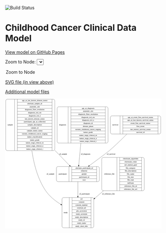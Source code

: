 <link rel='stylesheet' href="assets/style.css">
<link rel='stylesheet' href="https://unpkg.com/leaflet@1.5.1/dist/leaflet.css" integrity="sha512-xwE/Az9zrjBIphAcBb3F6JVqxf46+CDLwfLMHloNu6KEQCAWi6HcDUbeOfBIptF7tcCzusKFjFw2yuvEpDL9wQ==" crossorigin="">
<script type="text/javascript" src="https://code.jquery.com/jquery-3.2.1.min.js"></script>
<script type="text/javascript"  src="https://unpkg.com/leaflet@1.5.1/dist/leaflet.js"></script>
<script type="text/javascript" src="assets/actions.js"></script>

![Build Status](https://github.com/CBIIT/c3d-model/actions/workflows/model-test-and-deploy.yml/badge.svg)

# Childhood Cancer Clinical Data Model

[View model on GitHub Pages](https://cbiit.github.io/c3d-model/)


Zoom to Node: <select id="node_select">
  <option value="">Zoom to Node</option>
</select>
<div id="model"></div>

<p>
<a href="./model-desc/c3d-model.svg">SVG file (in view above)</a>
<p>
<a href="./model-desc">Additional model files</a>
<div id='graph' style='display:off;'>
<svg width="1193pt" height="987pt"
 viewBox="0.00 0.00 1193.00 987.00" xmlns="http://www.w3.org/2000/svg" xmlns:xlink="http://www.w3.org/1999/xlink">
<g id="graph0" class="graph" transform="scale(1 1) rotate(0) translate(4 983)">
<title>Perl</title>
<polygon fill="#ffffff" stroke="transparent" points="-4,4 -4,-983 1189,-983 1189,4 -4,4"/>
<!-- study -->
<g id="node1" class="node">
<title>study</title>
<path fill="none" stroke="#000000" d="M442,-.5C442,-.5 661,-.5 661,-.5 667,-.5 673,-6.5 673,-12.5 673,-12.5 673,-218.5 673,-218.5 673,-224.5 667,-230.5 661,-230.5 661,-230.5 442,-230.5 442,-230.5 436,-230.5 430,-224.5 430,-218.5 430,-218.5 430,-12.5 430,-12.5 430,-6.5 436,-.5 442,-.5"/>
<text text-anchor="middle" x="458" y="-111.8" font-family="Times,serif" font-size="14.00" fill="#000000">study</text>
<polyline fill="none" stroke="#000000" points="486,-.5 486,-230.5 "/>
<text text-anchor="middle" x="496.5" y="-111.8" font-family="Times,serif" font-size="14.00" fill="#000000"> </text>
<polyline fill="none" stroke="#000000" points="507,-.5 507,-230.5 "/>
<text text-anchor="middle" x="579.5" y="-215.3" font-family="Times,serif" font-size="14.00" fill="#000000">acl</text>
<polyline fill="none" stroke="#000000" points="507,-207.5 652,-207.5 "/>
<text text-anchor="middle" x="579.5" y="-192.3" font-family="Times,serif" font-size="14.00" fill="#000000">consent</text>
<polyline fill="none" stroke="#000000" points="507,-184.5 652,-184.5 "/>
<text text-anchor="middle" x="579.5" y="-169.3" font-family="Times,serif" font-size="14.00" fill="#000000">consent_number</text>
<polyline fill="none" stroke="#000000" points="507,-161.5 652,-161.5 "/>
<text text-anchor="middle" x="579.5" y="-146.3" font-family="Times,serif" font-size="14.00" fill="#000000">external_url</text>
<polyline fill="none" stroke="#000000" points="507,-138.5 652,-138.5 "/>
<text text-anchor="middle" x="579.5" y="-123.3" font-family="Times,serif" font-size="14.00" fill="#000000">phs_accession</text>
<polyline fill="none" stroke="#000000" points="507,-115.5 652,-115.5 "/>
<text text-anchor="middle" x="579.5" y="-100.3" font-family="Times,serif" font-size="14.00" fill="#000000">study_acronym</text>
<polyline fill="none" stroke="#000000" points="507,-92.5 652,-92.5 "/>
<text text-anchor="middle" x="579.5" y="-77.3" font-family="Times,serif" font-size="14.00" fill="#000000">study_description</text>
<polyline fill="none" stroke="#000000" points="507,-69.5 652,-69.5 "/>
<text text-anchor="middle" x="579.5" y="-54.3" font-family="Times,serif" font-size="14.00" fill="#000000">study_id</text>
<polyline fill="none" stroke="#000000" points="507,-46.5 652,-46.5 "/>
<text text-anchor="middle" x="579.5" y="-31.3" font-family="Times,serif" font-size="14.00" fill="#000000">study_name</text>
<polyline fill="none" stroke="#000000" points="507,-23.5 652,-23.5 "/>
<text text-anchor="middle" x="579.5" y="-8.3" font-family="Times,serif" font-size="14.00" fill="#000000">study_short_title</text>
<polyline fill="none" stroke="#000000" points="652,-.5 652,-230.5 "/>
<text text-anchor="middle" x="662.5" y="-111.8" font-family="Times,serif" font-size="14.00" fill="#000000"> </text>
</g>
<!-- sample -->
<g id="node2" class="node">
<title>sample</title>
<path fill="none" stroke="#000000" d="M12,-587.5C12,-587.5 363,-587.5 363,-587.5 369,-587.5 375,-593.5 375,-599.5 375,-599.5 375,-966.5 375,-966.5 375,-972.5 369,-978.5 363,-978.5 363,-978.5 12,-978.5 12,-978.5 6,-978.5 0,-972.5 0,-966.5 0,-966.5 0,-599.5 0,-599.5 0,-593.5 6,-587.5 12,-587.5"/>
<text text-anchor="middle" x="34" y="-779.3" font-family="Times,serif" font-size="14.00" fill="#000000">sample</text>
<polyline fill="none" stroke="#000000" points="68,-587.5 68,-978.5 "/>
<text text-anchor="middle" x="78.5" y="-779.3" font-family="Times,serif" font-size="14.00" fill="#000000"> </text>
<polyline fill="none" stroke="#000000" points="89,-587.5 89,-978.5 "/>
<text text-anchor="middle" x="221.5" y="-963.3" font-family="Times,serif" font-size="14.00" fill="#000000">age_at_last_known_disease_status</text>
<polyline fill="none" stroke="#000000" points="89,-955.5 354,-955.5 "/>
<text text-anchor="middle" x="221.5" y="-940.3" font-family="Times,serif" font-size="14.00" fill="#000000">alternate_sample_id</text>
<polyline fill="none" stroke="#000000" points="89,-932.5 354,-932.5 "/>
<text text-anchor="middle" x="221.5" y="-917.3" font-family="Times,serif" font-size="14.00" fill="#000000">anatomic_site</text>
<polyline fill="none" stroke="#000000" points="89,-909.5 354,-909.5 "/>
<text text-anchor="middle" x="221.5" y="-894.3" font-family="Times,serif" font-size="14.00" fill="#000000">diagnosis_finer_resolution</text>
<polyline fill="none" stroke="#000000" points="89,-886.5 354,-886.5 "/>
<text text-anchor="middle" x="221.5" y="-871.3" font-family="Times,serif" font-size="14.00" fill="#000000">diagnosis_icd_cm</text>
<polyline fill="none" stroke="#000000" points="89,-863.5 354,-863.5 "/>
<text text-anchor="middle" x="221.5" y="-848.3" font-family="Times,serif" font-size="14.00" fill="#000000">diagnosis_icd_o</text>
<polyline fill="none" stroke="#000000" points="89,-840.5 354,-840.5 "/>
<text text-anchor="middle" x="221.5" y="-825.3" font-family="Times,serif" font-size="14.00" fill="#000000">last_known_disease_status</text>
<polyline fill="none" stroke="#000000" points="89,-817.5 354,-817.5 "/>
<text text-anchor="middle" x="221.5" y="-802.3" font-family="Times,serif" font-size="14.00" fill="#000000">participant_age_at_collection</text>
<polyline fill="none" stroke="#000000" points="89,-794.5 354,-794.5 "/>
<text text-anchor="middle" x="221.5" y="-779.3" font-family="Times,serif" font-size="14.00" fill="#000000">sample_description</text>
<polyline fill="none" stroke="#000000" points="89,-771.5 354,-771.5 "/>
<text text-anchor="middle" x="221.5" y="-756.3" font-family="Times,serif" font-size="14.00" fill="#000000">sample_id</text>
<polyline fill="none" stroke="#000000" points="89,-748.5 354,-748.5 "/>
<text text-anchor="middle" x="221.5" y="-733.3" font-family="Times,serif" font-size="14.00" fill="#000000">sample_tumor_status</text>
<polyline fill="none" stroke="#000000" points="89,-725.5 354,-725.5 "/>
<text text-anchor="middle" x="221.5" y="-710.3" font-family="Times,serif" font-size="14.00" fill="#000000">toronto_childhood_cancer_staging</text>
<polyline fill="none" stroke="#000000" points="89,-702.5 354,-702.5 "/>
<text text-anchor="middle" x="221.5" y="-687.3" font-family="Times,serif" font-size="14.00" fill="#000000">tumor_classification</text>
<polyline fill="none" stroke="#000000" points="89,-679.5 354,-679.5 "/>
<text text-anchor="middle" x="221.5" y="-664.3" font-family="Times,serif" font-size="14.00" fill="#000000">tumor_grade</text>
<polyline fill="none" stroke="#000000" points="89,-656.5 354,-656.5 "/>
<text text-anchor="middle" x="221.5" y="-641.3" font-family="Times,serif" font-size="14.00" fill="#000000">tumor_stage_clinical_m</text>
<polyline fill="none" stroke="#000000" points="89,-633.5 354,-633.5 "/>
<text text-anchor="middle" x="221.5" y="-618.3" font-family="Times,serif" font-size="14.00" fill="#000000">tumor_stage_clinical_n</text>
<polyline fill="none" stroke="#000000" points="89,-610.5 354,-610.5 "/>
<text text-anchor="middle" x="221.5" y="-595.3" font-family="Times,serif" font-size="14.00" fill="#000000">tumor_stage_clinical_t</text>
<polyline fill="none" stroke="#000000" points="354,-587.5 354,-978.5 "/>
<text text-anchor="middle" x="364.5" y="-779.3" font-family="Times,serif" font-size="14.00" fill="#000000"> </text>
</g>
<!-- sample&#45;&gt;study -->
<g id="edge4" class="edge">
<title>sample&#45;&gt;study</title>
<path fill="none" stroke="#000000" d="M199.9608,-587.4593C214.1689,-488.7811 243.8781,-371.3895 305.5,-282 334.6636,-239.6949 378.3898,-205.0992 420.9253,-178.6201"/>
<polygon fill="#000000" stroke="#000000" points="422.9854,-181.463 429.6945,-173.2631 419.3362,-175.4895 422.9854,-181.463"/>
<text text-anchor="middle" x="342" y="-405.3" font-family="Times,serif" font-size="14.00" fill="#000000">of_sample</text>
</g>
<!-- participant -->
<g id="node4" class="node">
<title>participant</title>
<path fill="none" stroke="#000000" d="M399.5,-351.5C399.5,-351.5 703.5,-351.5 703.5,-351.5 709.5,-351.5 715.5,-357.5 715.5,-363.5 715.5,-363.5 715.5,-454.5 715.5,-454.5 715.5,-460.5 709.5,-466.5 703.5,-466.5 703.5,-466.5 399.5,-466.5 399.5,-466.5 393.5,-466.5 387.5,-460.5 387.5,-454.5 387.5,-454.5 387.5,-363.5 387.5,-363.5 387.5,-357.5 393.5,-351.5 399.5,-351.5"/>
<text text-anchor="middle" x="435.5" y="-405.3" font-family="Times,serif" font-size="14.00" fill="#000000">participant</text>
<polyline fill="none" stroke="#000000" points="483.5,-351.5 483.5,-466.5 "/>
<text text-anchor="middle" x="494" y="-405.3" font-family="Times,serif" font-size="14.00" fill="#000000"> </text>
<polyline fill="none" stroke="#000000" points="504.5,-351.5 504.5,-466.5 "/>
<text text-anchor="middle" x="599.5" y="-451.3" font-family="Times,serif" font-size="14.00" fill="#000000">alternate_participant_id</text>
<polyline fill="none" stroke="#000000" points="504.5,-443.5 694.5,-443.5 "/>
<text text-anchor="middle" x="599.5" y="-428.3" font-family="Times,serif" font-size="14.00" fill="#000000">ethnicity</text>
<polyline fill="none" stroke="#000000" points="504.5,-420.5 694.5,-420.5 "/>
<text text-anchor="middle" x="599.5" y="-405.3" font-family="Times,serif" font-size="14.00" fill="#000000">gender</text>
<polyline fill="none" stroke="#000000" points="504.5,-397.5 694.5,-397.5 "/>
<text text-anchor="middle" x="599.5" y="-382.3" font-family="Times,serif" font-size="14.00" fill="#000000">participant_id</text>
<polyline fill="none" stroke="#000000" points="504.5,-374.5 694.5,-374.5 "/>
<text text-anchor="middle" x="599.5" y="-359.3" font-family="Times,serif" font-size="14.00" fill="#000000">race</text>
<polyline fill="none" stroke="#000000" points="694.5,-351.5 694.5,-466.5 "/>
<text text-anchor="middle" x="705" y="-405.3" font-family="Times,serif" font-size="14.00" fill="#000000"> </text>
</g>
<!-- sample&#45;&gt;participant -->
<g id="edge3" class="edge">
<title>sample&#45;&gt;participant</title>
<path fill="none" stroke="#000000" d="M375.0978,-590.2484C415.8666,-548.3596 456.2604,-506.856 488.0863,-474.1558"/>
<polygon fill="#000000" stroke="#000000" points="490.6903,-476.4985 495.1568,-466.8911 485.6739,-471.6163 490.6903,-476.4985"/>
<text text-anchor="middle" x="439" y="-557.8" font-family="Times,serif" font-size="14.00" fill="#000000">of_sample</text>
</g>
<!-- reference_file -->
<g id="node3" class="node">
<title>reference_file</title>
<path fill="none" stroke="#000000" d="M746,-282.5C746,-282.5 1047,-282.5 1047,-282.5 1053,-282.5 1059,-288.5 1059,-294.5 1059,-294.5 1059,-523.5 1059,-523.5 1059,-529.5 1053,-535.5 1047,-535.5 1047,-535.5 746,-535.5 746,-535.5 740,-535.5 734,-529.5 734,-523.5 734,-523.5 734,-294.5 734,-294.5 734,-288.5 740,-282.5 746,-282.5"/>
<text text-anchor="middle" x="792" y="-405.3" font-family="Times,serif" font-size="14.00" fill="#000000">reference_file</text>
<polyline fill="none" stroke="#000000" points="850,-282.5 850,-535.5 "/>
<text text-anchor="middle" x="860.5" y="-405.3" font-family="Times,serif" font-size="14.00" fill="#000000"> </text>
<polyline fill="none" stroke="#000000" points="871,-282.5 871,-535.5 "/>
<text text-anchor="middle" x="954.5" y="-520.3" font-family="Times,serif" font-size="14.00" fill="#000000">checksum_algorithm</text>
<polyline fill="none" stroke="#000000" points="871,-512.5 1038,-512.5 "/>
<text text-anchor="middle" x="954.5" y="-497.3" font-family="Times,serif" font-size="14.00" fill="#000000">checksum_value</text>
<polyline fill="none" stroke="#000000" points="871,-489.5 1038,-489.5 "/>
<text text-anchor="middle" x="954.5" y="-474.3" font-family="Times,serif" font-size="14.00" fill="#000000">dcf_indexd_guid</text>
<polyline fill="none" stroke="#000000" points="871,-466.5 1038,-466.5 "/>
<text text-anchor="middle" x="954.5" y="-451.3" font-family="Times,serif" font-size="14.00" fill="#000000">file_category</text>
<polyline fill="none" stroke="#000000" points="871,-443.5 1038,-443.5 "/>
<text text-anchor="middle" x="954.5" y="-428.3" font-family="Times,serif" font-size="14.00" fill="#000000">file_description</text>
<polyline fill="none" stroke="#000000" points="871,-420.5 1038,-420.5 "/>
<text text-anchor="middle" x="954.5" y="-405.3" font-family="Times,serif" font-size="14.00" fill="#000000">file_name</text>
<polyline fill="none" stroke="#000000" points="871,-397.5 1038,-397.5 "/>
<text text-anchor="middle" x="954.5" y="-382.3" font-family="Times,serif" font-size="14.00" fill="#000000">file_size</text>
<polyline fill="none" stroke="#000000" points="871,-374.5 1038,-374.5 "/>
<text text-anchor="middle" x="954.5" y="-359.3" font-family="Times,serif" font-size="14.00" fill="#000000">file_type</text>
<polyline fill="none" stroke="#000000" points="871,-351.5 1038,-351.5 "/>
<text text-anchor="middle" x="954.5" y="-336.3" font-family="Times,serif" font-size="14.00" fill="#000000">md5sum</text>
<polyline fill="none" stroke="#000000" points="871,-328.5 1038,-328.5 "/>
<text text-anchor="middle" x="954.5" y="-313.3" font-family="Times,serif" font-size="14.00" fill="#000000">reference_file_id</text>
<polyline fill="none" stroke="#000000" points="871,-305.5 1038,-305.5 "/>
<text text-anchor="middle" x="954.5" y="-290.3" font-family="Times,serif" font-size="14.00" fill="#000000">reference_file_url</text>
<polyline fill="none" stroke="#000000" points="1038,-282.5 1038,-535.5 "/>
<text text-anchor="middle" x="1048.5" y="-405.3" font-family="Times,serif" font-size="14.00" fill="#000000"> </text>
</g>
<!-- reference_file&#45;&gt;study -->
<g id="edge6" class="edge">
<title>reference_file&#45;&gt;study</title>
<path fill="none" stroke="#000000" d="M747.6857,-282.4C725.4176,-263.456 702.6127,-244.0553 680.7935,-225.4932"/>
<polygon fill="#000000" stroke="#000000" points="683.004,-222.7785 673.1194,-218.9646 678.4682,-228.1102 683.004,-222.7785"/>
<text text-anchor="middle" x="785" y="-252.8" font-family="Times,serif" font-size="14.00" fill="#000000">of_reference_file</text>
</g>
<!-- participant&#45;&gt;study -->
<g id="edge1" class="edge">
<title>participant&#45;&gt;study</title>
<path fill="none" stroke="#000000" d="M551.5,-351.364C551.5,-319.7948 551.5,-279.3705 551.5,-240.9387"/>
<polygon fill="#000000" stroke="#000000" points="555.0001,-240.6911 551.5,-230.6911 548.0001,-240.6912 555.0001,-240.6911"/>
<text text-anchor="middle" x="602" y="-252.8" font-family="Times,serif" font-size="14.00" fill="#000000">of_participant</text>
</g>
<!-- diagnosis -->
<g id="node5" class="node">
<title>diagnosis</title>
<path fill="none" stroke="#000000" d="M405,-645C405,-645 770,-645 770,-645 776,-645 782,-651 782,-657 782,-657 782,-909 782,-909 782,-915 776,-921 770,-921 770,-921 405,-921 405,-921 399,-921 393,-915 393,-909 393,-909 393,-657 393,-657 393,-651 399,-645 405,-645"/>
<text text-anchor="middle" x="435" y="-779.3" font-family="Times,serif" font-size="14.00" fill="#000000">diagnosis</text>
<polyline fill="none" stroke="#000000" points="477,-645 477,-921 "/>
<text text-anchor="middle" x="487.5" y="-779.3" font-family="Times,serif" font-size="14.00" fill="#000000"> </text>
<polyline fill="none" stroke="#000000" points="498,-645 498,-921 "/>
<text text-anchor="middle" x="629.5" y="-905.8" font-family="Times,serif" font-size="14.00" fill="#000000">age_at_diagnosis</text>
<polyline fill="none" stroke="#000000" points="498,-898 761,-898 "/>
<text text-anchor="middle" x="629.5" y="-882.8" font-family="Times,serif" font-size="14.00" fill="#000000">anatomic_site</text>
<polyline fill="none" stroke="#000000" points="498,-875 761,-875 "/>
<text text-anchor="middle" x="629.5" y="-859.8" font-family="Times,serif" font-size="14.00" fill="#000000">diagnosis_finer_resolution</text>
<polyline fill="none" stroke="#000000" points="498,-852 761,-852 "/>
<text text-anchor="middle" x="629.5" y="-836.8" font-family="Times,serif" font-size="14.00" fill="#000000">diagnosis_icd_cm</text>
<polyline fill="none" stroke="#000000" points="498,-829 761,-829 "/>
<text text-anchor="middle" x="629.5" y="-813.8" font-family="Times,serif" font-size="14.00" fill="#000000">diagnosis_icd_o</text>
<polyline fill="none" stroke="#000000" points="498,-806 761,-806 "/>
<text text-anchor="middle" x="629.5" y="-790.8" font-family="Times,serif" font-size="14.00" fill="#000000">diagnosis_id</text>
<polyline fill="none" stroke="#000000" points="498,-783 761,-783 "/>
<text text-anchor="middle" x="629.5" y="-767.8" font-family="Times,serif" font-size="14.00" fill="#000000">disease_phase</text>
<polyline fill="none" stroke="#000000" points="498,-760 761,-760 "/>
<text text-anchor="middle" x="629.5" y="-744.8" font-family="Times,serif" font-size="14.00" fill="#000000">toronto_childhood_cancer_staging</text>
<polyline fill="none" stroke="#000000" points="498,-737 761,-737 "/>
<text text-anchor="middle" x="629.5" y="-721.8" font-family="Times,serif" font-size="14.00" fill="#000000">tumor_grade</text>
<polyline fill="none" stroke="#000000" points="498,-714 761,-714 "/>
<text text-anchor="middle" x="629.5" y="-698.8" font-family="Times,serif" font-size="14.00" fill="#000000">tumor_stage_clinical_m</text>
<polyline fill="none" stroke="#000000" points="498,-691 761,-691 "/>
<text text-anchor="middle" x="629.5" y="-675.8" font-family="Times,serif" font-size="14.00" fill="#000000">tumor_stage_clinical_n</text>
<polyline fill="none" stroke="#000000" points="498,-668 761,-668 "/>
<text text-anchor="middle" x="629.5" y="-652.8" font-family="Times,serif" font-size="14.00" fill="#000000">tumor_stage_clinical_t</text>
<polyline fill="none" stroke="#000000" points="761,-645 761,-921 "/>
<text text-anchor="middle" x="771.5" y="-779.3" font-family="Times,serif" font-size="14.00" fill="#000000"> </text>
</g>
<!-- diagnosis&#45;&gt;participant -->
<g id="edge2" class="edge">
<title>diagnosis&#45;&gt;participant</title>
<path fill="none" stroke="#000000" d="M574.1972,-644.7988C568.6738,-587.4166 562.5159,-523.443 558.0093,-476.6246"/>
<polygon fill="#000000" stroke="#000000" points="561.487,-476.2237 557.0449,-466.6051 554.5192,-476.8945 561.487,-476.2237"/>
<text text-anchor="middle" x="611" y="-557.8" font-family="Times,serif" font-size="14.00" fill="#000000">of_diagnosis</text>
</g>
<!-- survival -->
<g id="node6" class="node">
<title>survival</title>
<path fill="none" stroke="#000000" d="M812,-714C812,-714 1173,-714 1173,-714 1179,-714 1185,-720 1185,-726 1185,-726 1185,-840 1185,-840 1185,-846 1179,-852 1173,-852 1173,-852 812,-852 812,-852 806,-852 800,-846 800,-840 800,-840 800,-726 800,-726 800,-720 806,-714 812,-714"/>
<text text-anchor="middle" x="837" y="-779.3" font-family="Times,serif" font-size="14.00" fill="#000000">survival</text>
<polyline fill="none" stroke="#000000" points="874,-714 874,-852 "/>
<text text-anchor="middle" x="884.5" y="-779.3" font-family="Times,serif" font-size="14.00" fill="#000000"> </text>
<polyline fill="none" stroke="#000000" points="895,-714 895,-852 "/>
<text text-anchor="middle" x="1029.5" y="-836.8" font-family="Times,serif" font-size="14.00" fill="#000000">age_at_event_free_survival_status</text>
<polyline fill="none" stroke="#000000" points="895,-829 1164,-829 "/>
<text text-anchor="middle" x="1029.5" y="-813.8" font-family="Times,serif" font-size="14.00" fill="#000000">age_at_last_known_survival_status</text>
<polyline fill="none" stroke="#000000" points="895,-806 1164,-806 "/>
<text text-anchor="middle" x="1029.5" y="-790.8" font-family="Times,serif" font-size="14.00" fill="#000000">event_free_survival_status</text>
<polyline fill="none" stroke="#000000" points="895,-783 1164,-783 "/>
<text text-anchor="middle" x="1029.5" y="-767.8" font-family="Times,serif" font-size="14.00" fill="#000000">first_event</text>
<polyline fill="none" stroke="#000000" points="895,-760 1164,-760 "/>
<text text-anchor="middle" x="1029.5" y="-744.8" font-family="Times,serif" font-size="14.00" fill="#000000">last_known_survival_status</text>
<polyline fill="none" stroke="#000000" points="895,-737 1164,-737 "/>
<text text-anchor="middle" x="1029.5" y="-721.8" font-family="Times,serif" font-size="14.00" fill="#000000">survival_id</text>
<polyline fill="none" stroke="#000000" points="1164,-714 1164,-852 "/>
<text text-anchor="middle" x="1174.5" y="-779.3" font-family="Times,serif" font-size="14.00" fill="#000000"> </text>
</g>
<!-- survival&#45;&gt;participant -->
<g id="edge5" class="edge">
<title>survival&#45;&gt;participant</title>
<path fill="none" stroke="#000000" d="M926.2678,-713.9676C888.0684,-675.3045 838.4392,-626.9777 791.5,-587 777.1138,-574.7474 701.3545,-518.7782 638.7462,-472.8262"/>
<polygon fill="#000000" stroke="#000000" points="640.5326,-469.7959 630.3995,-466.7022 636.3917,-475.4398 640.5326,-469.7959"/>
<text text-anchor="middle" x="805" y="-557.8" font-family="Times,serif" font-size="14.00" fill="#000000">of_survival</text>
</g>
</g>
</svg>
</div>
